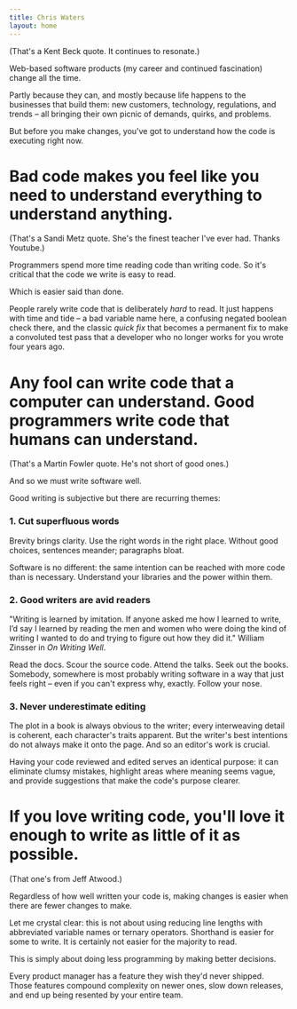 ```yaml
---
title: Chris Waters
layout: home
---
```


(That's a Kent Beck quote. It continues to resonate.)

Web-based software products (my career and continued fascination) change all the time.

Partly because they can, and mostly because life happens to the businesses that build them: new customers, technology, regulations, and trends – all bringing their own picnic of demands, quirks, and problems.

But before you make changes, you've got to understand how the code is executing right now.

# Bad code makes you feel like you need to understand everything to understand anything.

(That's a Sandi Metz quote. She's the finest teacher I've ever had. Thanks Youtube.)

Programmers spend more time reading code than writing code. So it's critical that the code we write is easy to read.

Which is easier said than done.

People rarely write code that is deliberately _hard_ to read. It just happens with time and tide – a bad variable name here, a confusing negated boolean check there, and the classic _quick fix_ that becomes a permanent fix to make a convoluted test pass that a developer who no longer works for you wrote four years ago.

# Any fool can write code that a computer can understand. Good programmers write code that humans can understand.

(That's a Martin Fowler quote. He's not short of good ones.)

And so we must write software well.

Good writing is subjective but there are recurring themes:

### 1. Cut superfluous words

Brevity brings clarity. Use the right words in the right place. Without good choices, sentences meander; paragraphs bloat.

Software is no different: the same intention can be reached with more code than is necessary. Understand your libraries and the power within them.

### 2. Good writers are avid readers

"Writing is learned by imitation. If anyone asked me how I learned to write, I’d say I learned by reading the men and women who were doing the kind of writing I wanted to do and trying to figure out how they did it." William Zinsser in *On Writing Well*.

Read the docs. Scour the source code. Attend the talks. Seek out the books. Somebody, somewhere is most probably writing software in a way that just feels right – even if you can't express why, exactly. Follow your nose.

### 3. Never underestimate editing

The plot in a book is always obvious to the writer; every interweaving detail is coherent, each character's traits apparent. But the writer's best intentions do not always make it onto the page. And so an editor's work is crucial.

Having your code reviewed and edited serves an identical purpose: it can eliminate clumsy mistakes, highlight areas where meaning seems vague, and provide suggestions that make the code's purpose clearer.

# If you love writing code, you'll love it enough to write as little of it as possible.

(That one's from Jeff Atwood.)

Regardless of how well written your code is, making changes is easier when there are fewer changes to make.

Let me crystal clear: this is not about using reducing line lengths with abbreviated variable names or ternary operators. Shorthand is easier for some to write. It is certainly not easier for the majority to read.

This is simply about doing less programming by making better decisions.

Every product manager has a feature they wish they'd never shipped. Those features compound complexity on newer ones, slow down releases, and end up being resented by your entire team.

